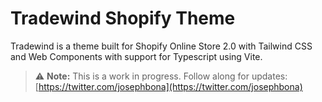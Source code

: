 # Tradewind Shopify Theme

Tradewind is a theme built for Shopify Online Store 2.0 with Tailwind CSS and Web Components with support for Typescript using Vite.

> :warning: **Note:** This is a work in progress. Follow along for updates: [https://twitter.com/josephbona](https://twitter.com/josephbona)


